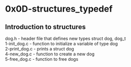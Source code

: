 # 0x0D-structures_typedef

## Introduction to structures

dog.h - header file that defines new types struct dog, dog_t  
1-init_dog.c - function to initialize a variable of type dog  
2-print_dog.c - prints a struct dog  
4-new_dog.c - function to create a new dog  
5-free_dog.c - function to free dogs
